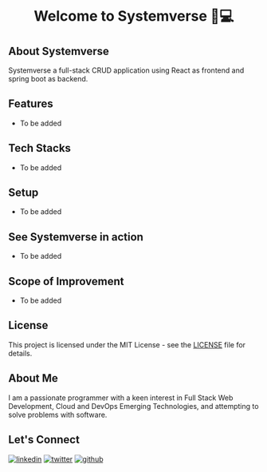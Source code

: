 <div align="center">
  <h1>Welcome to Systemverse 👋💻</h1>
</div>

## About Systemverse

Systemverse a full-stack CRUD application using React as frontend and spring boot as backend.  

## Features

- To be added

## Tech Stacks

- To be added
## Setup

- To be added
## See Systemverse in action

- To be added

## Scope of Improvement

- To be added

## License

This project is licensed under the MIT License - see the [LICENSE](https://github.com/thisiskushal31/Systemverse/blob/main/LICENSE) file for details.

## About Me

I am a passionate programmer with a keen interest in Full Stack Web Development, Cloud and DevOps Emerging Technologies, and attempting to solve problems with software.

## Let's Connect
[![linkedin](https://img.shields.io/badge/linkedin-0A66C2?style=for-the-badge&logo=linkedin&logoColor=white)](https://www.linkedin.com/in/thisiskushalgupta/)
[![twitter](https://img.shields.io/badge/twitter-1DA1F2?style=for-the-badge&logo=twitter&logoColor=white)](https://twitter.com/thisis_kushal)
[![github](https://img.shields.io/badge/github-3d4653?style=for-the-badge&logo=github&logoColor=white)](https://github.com/thisiskushal31/)